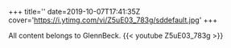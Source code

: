 +++
title=''
date=2019-10-07T17:41:35Z
cover='https://i.ytimg.com/vi/Z5uE03_783g/sddefault.jpg'
+++

All content belongs to GlennBeck.
{{< youtube Z5uE03_783g >}}
